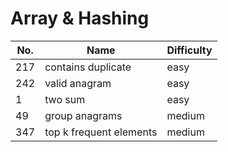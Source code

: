 # Array & Hashing
| No. | Name | Difficulty |
| -------- | -------- | -------- |
|  217    |  contains duplicate    | easy    |
|  242  | valid anagram    |  easy    |
|  1  | two sum    |  easy    |
|  49  | group anagrams    |  medium    |
|  347  | top k frequent elements    |  medium    |
